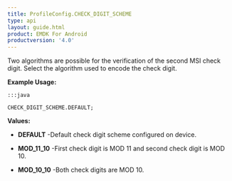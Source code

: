```yaml
---
title: ProfileConfig.CHECK_DIGIT_SCHEME
type: api
layout: guide.html
product: EMDK For Android
productversion: '4.0'
---
```



Two algorithms are possible for the verification of the second MSI check digit.
 Select the algorithm used to encode the check digit.
 
 

**Example Usage:**
	
	:::java
	
	CHECK_DIGIT_SCHEME.DEFAULT;
	


**Values:**

* **DEFAULT** -Default check digit scheme configured on device.

* **MOD_11_10** -First check digit is MOD 11 and second check digit is MOD 10.

* **MOD_10_10** -Both check digits are MOD 10.













